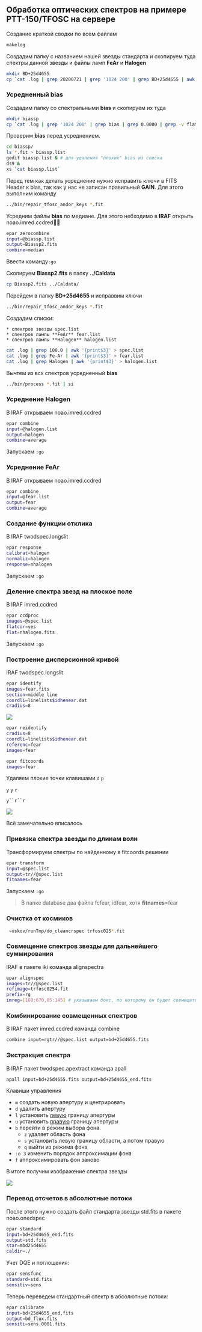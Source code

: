 ## Обработка оптических спектров на примере РТТ-150/TFOSC на сервере

Создание краткой сводки по всем файлам

```bash
makelog
```

Создадим папку с названием нашей звезды стандарта и скопируем туда спектры данной звезды и файлы ламп **FeAr** и **Halogen**

```bash
mkdir BD+25d4655
cp `cat .log | grep 20200721 | grep '1024 200' | grep BD+25d4655 | awk '{print$3}'` BD+25d4655/
```

### Усредненный bias

Создадим папку со спектральными **bias** и скопируем их туда

```bash
mkdir biassp
cp `cat .log | grep '1024 200' | grep bias | grep 0.0000 | grep -v flat | awk '{print$3}'` biassp/
```

Проверим **bias** перед усреднением. 

```bash
cd biassp/
ls *.fit > biassp.list
gedit biassp.list & # для удаления "плохих" bias из списка
ds9 &
xs `cat biassp.list`
```

Перед тем как делать усреднение нужно исправить ключи в FITS Header к bias, так как у нас не записан правильный **GAIN**. Для этого выполним команду 

```bash
../bin/repair_tfosc_andor_keys *.fit
```

Усредним файлы **bias** по медиане. Для этого небходимо в **IRAF** открыть noao.imred.ccdred

```bash
epar zerocombine
input=@biassp.list
output=Biassp2.fits
combine=median
```

Ввести команду`:go`

Скопируем **Biassp2.fits** в папку **../Caldata**

```bash
cp Biassp2.fits ../Caldata/
```

Перейдем в папку **BD+25d4655** и исправвим ключи

```bash
../bin/repair_tfosc_andor_keys *.fit
```

Создадим списки:

	* спектров звезды spec.list 
	* спектров лампы **FeAr** fear.list
	* спектров лампы **Halogen** halogen.list

```bash
cat .log | grep 100.0 | awk '{print$3}' > spec.list
cat .log | grep Fe-Ar | awk '{print$3}' > fear.list
cat .log | grep Halogen | awk '{print$3}' > halogen.list
```

Вычтем из всх спектров усредненный **bias**

```bash
../bin/process *.fit | si
```

### Усреднение Halogen

В IRAF открываем noao.imred.ccdred

```bash
epar combine
input=@halogen.list
output=halogen
combine=average
```

Запускаем `:go`

### Усреднение FeAr

В IRAF открываем noao.imred.ccdred

```bash
epar combine
input=@fear.list
output=fear
combine=average
```



### Создание функции отклика

В IRAF twodspec.longslit 

```bash
epar response
calibrat=halogen
normaliz=halogen
response=nhalogen
```

Запускаем `:go`

### Деление спектра звезд на плоское поле

В IRAF imred.ccdred 

```bash
epar ccdproc
images=@spec.list
flatcor=yes
flat=nhalogen.fits
```

Запускаем `:go`

### Построение дисперсионной кривой

IRAF twodspec.longslit

```bash
epar identify
images=fear.fits
section=middle line
coordli=linelists$idhenear.dat
cradius=8
```

![](lines_rtt.png)





```bash
epar reidentify
cradius=8
coordli=linelists$idhenear.dat
referenc=fear
images=fear
```

```bash
epar fitcoords
images=fear
```

Удаляем плохие точки клавишами `d` `p`

`y` `y` `r`

`y``r``r`

![](fitcoords.png)

Всё замечательно вписалось

### Привязка спектра звезды по длинам волн

Трансформируем спектры по найденному в fitcoords решении

```bash
epar transform
input=@spec.list
output=tr//@spec.list
fitnames=fear
```

Запускаем `:go`

> В папке database два файла fcfear, idfear, хотя **fitnames**=fear 

### Очистка от космиков

```bash
 ~uskov/runTmp/do_cleancrspec trfosc025*.fit
```

### Совмещение спектров звезды для дальнейшего суммирования

IRAF в пакете iki команда alignspectra

```bash
epar alignspec
images=tr//@spec.list
refimage=trfosc0254.fit
prefix=rg
imreg=[160:670,85:145] # указываем бокс, по которому он будет совмещать спектры для дальнейшего складывания
```

### Комбинирование совмещенных спектров

В IRAF пакет imred.ccdred команда combine

```bash
combine input=rgtr//@spec.list output=bd+25d4655.fits
```



### Экстракция спектра

В IRAF пакет twodspec.apextract команда apall

```bash
apall input=bd+25d4655.fits output=bd+25d4655_end.fits
```

Клавиши управления

* `m` создать новую апертуру и центрировать
* `d` удалить апертуру
* `l` установить <u>левую</u> границу апертуры
* `u` установить <u>правую</u> границу апертуры
* `b` перейти в режим выбора фона. 
  * `z` удаляет область фона
  * `s` установить левую границу области, а потом правую
  * `q` выйти из режима фона
* `:o 3` изменить порядок аппроксимации фона 
* `f` аппроксимировать фон заново

В итоге получим изображение спектра звезды

![](spec_bd+25d.png)

### Перевод отсчетов в абсолютные потоки

После этого нужно создать файл стандарта звезды std.fits в пакете noao.onedspec

```bash
epar standard
input=bd+25d4655_end.fits 
output=std.fits 
star=mbd25d4655
caldir=./
```

Учет DQE и поглощения:

```bash
epar sensfunc 
standard=std.fits  
sensitiv=sens
```

Теперь переведем стандартный спектр в абсолютные потоки:

```bash
epar calibrate 
input=bd+25d4655_end.fits 
output=bd_flux.fits
sensiti=sens.0001.fits
```